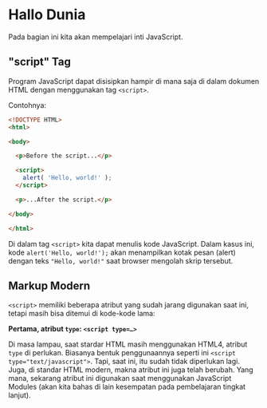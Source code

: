 # Hallo Dunia

Pada bagian ini kita akan mempelajari inti JavaScript.

## "script" Tag

Program JavaScript dapat disisipkan hampir di mana saja di dalam dokumen HTML dengan menggunakan tag ``<script>``.

Contohnya:

```html
<!DOCTYPE HTML>
<html>

<body>

  <p>Before the script...</p>

  <script>
    alert( 'Hello, world!' );
  </script>

  <p>...After the script.</p>

</body>

</html>
```
Di dalam tag ``<script>`` kita dapat menulis kode JavaScript. Dalam kasus ini, kode ``alert('Hello, world!');`` akan menampilkan kotak pesan (alert) dengan teks ``"Hello, world!"`` saat browser mengolah skrip tersebut.

## Markup Modern

``<script>`` memiliki beberapa atribut yang sudah jarang digunakan saat ini, tetapi masih bisa ditemui di kode-kode lama:

**Pertama, atribut ``type``: ``<script type=…>``**

Di masa lampau, saat stardar HTML masih menggunakan HTML4, atribut ``type`` di perlukan. Biasanya bentuk penggunaannya seperti ini ``<script type="text/javascript">``. Tapi, saat ini, itu sudah tidak diperlukan lagi. Juga, di standar HTML modern, makna atribut ini juga telah berubah. Yang mana, sekarang atribut ini digunakan saat menggunakan JavaScript Modules (akan kita bahas di lain kesempatan pada pembelajaran tingkat lanjut).
